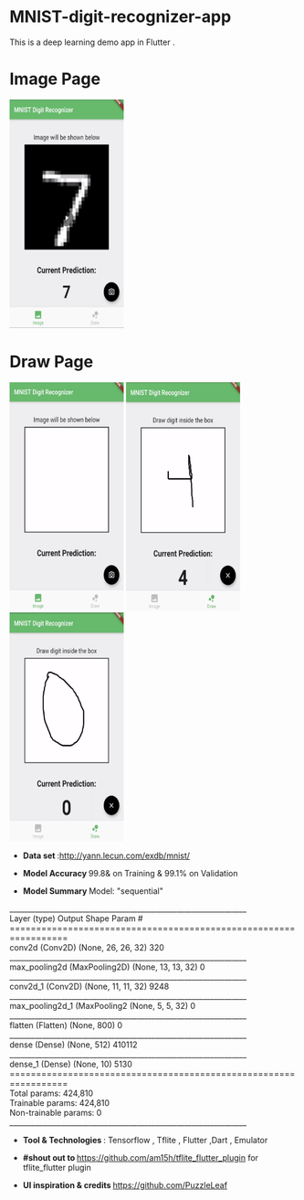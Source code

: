 # MNIST-digit-recognizer-app
This is a deep learning demo app in Flutter .


# Image Page

<img src="https://github.com/richakbee/MNIST-digit-recognizer-app/blob/master/screenshotImagePage2.png" width="200" height="400" />

# Draw Page

<img src="https://github.com/richakbee/MNIST-digit-recognizer-app/blob/master/screenshotsImagePage.png" width="200" height="400" />   <img src="https://github.com/richakbee/MNIST-digit-recognizer-app/blob/master/screenshotDrawPage.png" width="200" height="400" />     <img src="https://github.com/richakbee/MNIST-digit-recognizer-app/blob/master/screenshotsImagePage2.png" width="200" height="400" />


- <b>Data set </b>:http://yann.lecun.com/exdb/mnist/

- <b>Model Accuracy </b> 99.8& on Training & 99.1% on Validation 


- <b>Model Summary </b>
Model: "sequential"
<p>
_________________________________________________________________<br>
Layer (type)                 Output Shape              Param #   <br>
=================================================================<br>
conv2d (Conv2D)              (None, 26, 26, 32)        320       <br>
_________________________________________________________________<br>
max_pooling2d (MaxPooling2D) (None, 13, 13, 32)        0         <br>
_________________________________________________________________<br>
conv2d_1 (Conv2D)            (None, 11, 11, 32)        9248      <br>
_________________________________________________________________<br>
max_pooling2d_1 (MaxPooling2 (None, 5, 5, 32)          0         <br>
_________________________________________________________________<br>
flatten (Flatten)            (None, 800)               0         <br>
_________________________________________________________________<br>
dense (Dense)                (None, 512)               410112    <br>
_________________________________________________________________<br>
dense_1 (Dense)              (None, 10)                5130      <br>
=================================================================<br>
Total params: 424,810<br>
Trainable params: 424,810<br>
Non-trainable params: 0<br>
_________________________________________________________________
</p>

- <b>Tool & Technologies </b>: Tensorflow , Tflite , Flutter ,Dart , Emulator 

- <b>#shout out to </b> https://github.com/am15h/tflite_flutter_plugin for tflite_flutter plugin
- <b> UI inspiration & credits </b> https://github.com/PuzzleLeaf 

